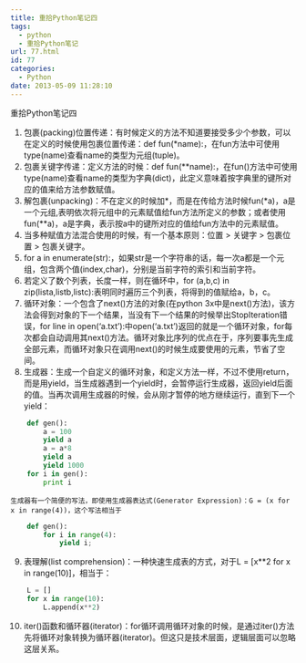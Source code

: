 ```yaml
---
title: 重拾Python笔记四
tags:
  - python
  - 重拾Python笔记
url: 77.html
id: 77
categories:
  - Python
date: 2013-05-09 11:28:10
---
```


重拾Python笔记四
<!-- more -->

1.  包裹(packing)位置传递：有时候定义的方法不知道要接受多少个参数，可以在定义的时候使用包裹位置传递：def fun(*name):，在fun方法中可使用type(name)查看name的类型为元组(tuple)。
2.  包裹关键字传递：定义方法的时候：def fun(**name):，在fun()方法中可使用type(name)查看name的类型为字典(dict)，此定义意味着按字典里的键所对应的值来给方法参数赋值。
3.  解包裹(unpacking)：不在定义的时候加*，而是在传给方法时候fun(\*a)，a是一个元组,表明依次将元组中的元素赋值给fun方法所定义的参数；或者使用fun(\*\*a)，a是字典，表示按a中的键所对应的值给fun方法中的元素赋值。
4.  当多种赋值方法混合使用的时候，有一个基本原则：位置 > 关键字 > 包裹位置 \> 包裹关键字。
5.  for a in enumerate(str):，如果str是一个字符串的话，每一次a都是一个元组，包含两个值(index,char)，分别是当前字符的索引和当前字符。
6.  若定义了数个列表，长度一样，则在循环中，for (a,b,c) in zip(lista,listb,listc):表明同时遍历三个列表，将得到的值赋给a，b，c。
7.  循环对象：一个包含了next()方法的对象(在python 3x中是next()方法)，该方法会得到对象的下一个结果，当没有下一个结果的时候举出StopIteration错误，for line in open(‘a.txt’):中open(‘a.txt’)返回的就是一个循环对象，for每次都会自动调用其next()方法。循环对象比序列的优点在于，序列要事先生成全部元素，而循环对象只在调用next()的时候生成要使用的元素，节省了空间。
8.  生成器：生成一个自定义的循环对象，和定义方法一样，不过不使用return，而是用yield，当生成器遇到一个yield时，会暂停运行生成器，返回yield后面的值。当再次调用生成器的时候，会从刚才暂停的地方继续运行，直到下一个yield：
```python
    def gen():   
        a = 100
        yield a
        a = a*8
        yield a
        yield 1000
    for i in gen():
        print i
```
    生成器有一个简便的写法，即使用生成器表达式(Generator Expression)：G = (x for x in range(4))，这个写法相当于
```python
    def gen():
        for i in range(4):
            yield i;
```
9.  表理解(list comprehension)：一种快速生成表的方式，对于L = [x**2 for x in range(10)]，相当于：
```python
    L = []
    for x in range(10):
        L.append(x**2)
```
10.  iter()函数和循环器(iterator)：for循环调用循环对象的时候，是通过iter()方法先将循环对象转换为循环器(iterator)。但这只是技术层面，逻辑层面可以忽略这层关系。